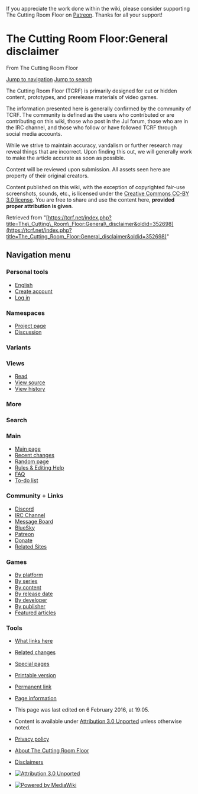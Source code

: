 If you appreciate the work done within the wiki, please consider supporting The Cutting Room Floor on [Patreon](https://www.patreon.com/tcrfwiki). Thanks for all your support!  

The Cutting Room Floor:General disclaimer
=========================================

From The Cutting Room Floor

[Jump to navigation](#mw-head) [Jump to search](#p-search)

The Cutting Room Floor (TCRF) is primarily designed for cut or hidden content, prototypes, and prerelease materials of video games.

The information presented here is generally confirmed by the community of TCRF. The community is defined as the users who contributed or are contributing on this wiki, those who post in the Jul forum, those who are in the IRC channel, and those who follow or have followed TCRF through social media accounts.

While we strive to maintain accuracy, vandalism or further research may reveal things that are incorrect. Upon finding this out, we will generally work to make the article accurate as soon as possible.

Content will be reviewed upon submission. All assets seen here are property of their original creators.

  
Content published on this wiki, with the exception of copyrighted fair-use screenshots, sounds, etc., is licensed under the [Creative Commons CC-BY 3.0 license](https://creativecommons.org/licenses/by/3.0/us/). You are free to share and use the content here, **provided proper attribution is given**.

Retrieved from "[https://tcrf.net/index.php?title=The\_Cutting\_Room\_Floor:General\_disclaimer&oldid=352698](https://tcrf.net/index.php?title=The_Cutting_Room_Floor:General_disclaimer&oldid=352698)"

Navigation menu
---------------

### Personal tools

* [English](#)
* [Create account](https://tcrf.net/index.php?title=Special:CreateAccount&returnto=The+Cutting+Room+Floor%3AGeneral+disclaimer "You are encouraged to create an account and log in; however, it is not mandatory")
* [Log in](https://tcrf.net/index.php?title=Special:UserLogin&returnto=The+Cutting+Room+Floor%3AGeneral+disclaimer "You are encouraged to log in; however, it is not mandatory [o]")

### Namespaces

* [Project page](https://tcrf.net/The_Cutting_Room_Floor:General_disclaimer "View the project page [a]")
* [Discussion](https://tcrf.net/index.php?title=The_Cutting_Room_Floor_talk:General_disclaimer&action=edit&redlink=1 "Discussion about the content page (page does not exist) [t]")

### Variants

### Views

* [Read](https://tcrf.net/The_Cutting_Room_Floor:General_disclaimer)
* [View source](https://tcrf.net/index.php?title=The_Cutting_Room_Floor:General_disclaimer&action=edit "This page is protected.
    You can view its source [e]")
* [View history](https://tcrf.net/index.php?title=The_Cutting_Room_Floor:General_disclaimer&action=history "Past revisions of this page [h]")

### More

### Search

[](https://tcrf.net/The_Cutting_Room_Floor "Visit the main page")

### Main

* [Main page](https://tcrf.net/The_Cutting_Room_Floor "Visit the main page [z]")
* [Recent changes](https://tcrf.net/Special:RecentChanges "A list of recent changes in the wiki [r]")
* [Random page](https://tcrf.net/Special:RandomRootpage "Load a random page [x]")
* [Rules & Editing Help](https://tcrf.net/Help:Contents)
* [FAQ](https://tcrf.net/Help:Contents/FAQ)
* [To-do list](https://tcrf.net/Category:To_do)

### Community + Links

* [Discord](https://discord.com/invite/SGeE8dcWR6)
* [IRC Channel](https://kiwiirc.com/client/irc.badnik.zone/tcrf)
* [Message Board](https://jul.rustedlogic.net/forum.php?id=12)
* [BlueSky](https://bsky.app/profile/tcrf.net)
* [Patreon](https://www.patreon.com/tcrfwiki)
* [Donate](https://tcrf.net/The_Cutting_Room_Floor:Donate)
* [Related Sites](https://tcrf.net/The_Cutting_Room_Floor:Related_Links)

### Games

* [By platform](https://tcrf.net/Category:Games_by_platform)
* [By series](https://tcrf.net/Category:Games_by_series)
* [By content](https://tcrf.net/Category:Games_by_content)
* [By release date](https://tcrf.net/Category:Games_by_release_date)
* [By developer](https://tcrf.net/Category:Games_by_developer)
* [By publisher](https://tcrf.net/Category:Games_by_publisher)
* [Featured articles](https://tcrf.net/Category:Featured_articles)

### Tools

* [What links here](https://tcrf.net/Special:WhatLinksHere/The_Cutting_Room_Floor:General_disclaimer "A list of all wiki pages that link here [j]")
* [Related changes](https://tcrf.net/Special:RecentChangesLinked/The_Cutting_Room_Floor:General_disclaimer "Recent changes in pages linked from this page [k]")
* [Special pages](https://tcrf.net/Special:SpecialPages "A list of all special pages [q]")
* [Printable version](https://tcrf.net/index.php?title=The_Cutting_Room_Floor:General_disclaimer&printable=yes "Printable version of this page [p]")
* [Permanent link](https://tcrf.net/index.php?title=The_Cutting_Room_Floor:General_disclaimer&oldid=352698 "Permanent link to this revision of the page")
* [Page information](https://tcrf.net/index.php?title=The_Cutting_Room_Floor:General_disclaimer&action=info "More information about this page")

* This page was last edited on 6 February 2016, at 19:05.
* Content is available under [Attribution 3.0 Unported](https://creativecommons.org/licenses/by/3.0/) unless otherwise noted.

* [Privacy policy](https://tcrf.net/The_Cutting_Room_Floor:Privacy_policy "The Cutting Room Floor:Privacy policy")
* [About The Cutting Room Floor](https://tcrf.net/The_Cutting_Room_Floor:About "The Cutting Room Floor:About")
* [Disclaimers](https://tcrf.net/The_Cutting_Room_Floor:General_disclaimer "The Cutting Room Floor:General disclaimer")

* [![Attribution 3.0 Unported](https://i.creativecommons.org/l/by/3.0/88x31.png)](https://creativecommons.org/licenses/by/3.0/)
* [![Powered by MediaWiki](/resources/assets/poweredby_mediawiki_88x31.png)](https://www.mediawiki.org/)